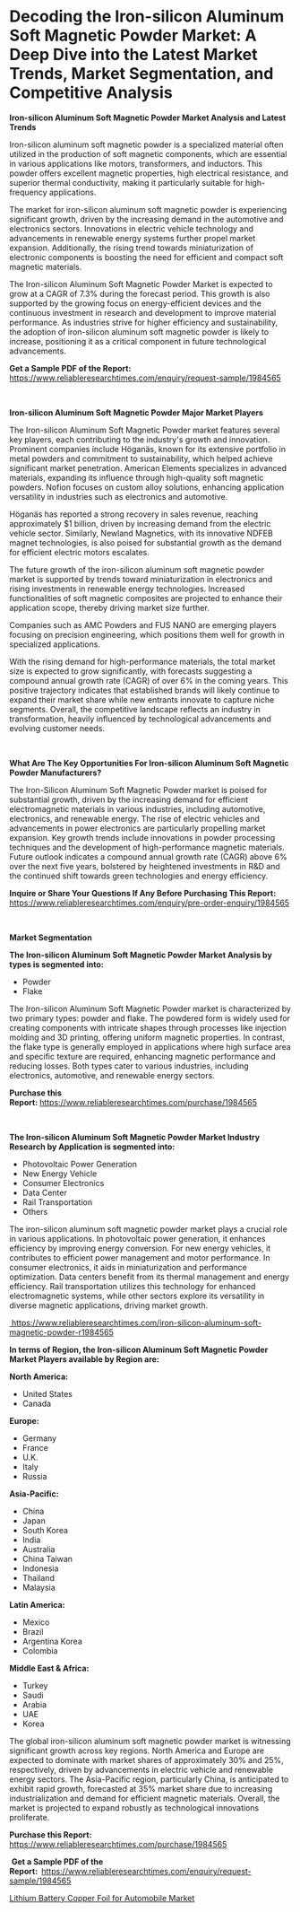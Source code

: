 <p><h1>Decoding the Iron-silicon Aluminum Soft Magnetic Powder Market: A Deep Dive into the Latest Market Trends, Market Segmentation, and Competitive Analysis</h1></p><p><strong>Iron-silicon Aluminum Soft Magnetic Powder Market Analysis and Latest Trends</strong></p>
<p><p>Iron-silicon aluminum soft magnetic powder is a specialized material often utilized in the production of soft magnetic components, which are essential in various applications like motors, transformers, and inductors. This powder offers excellent magnetic properties, high electrical resistance, and superior thermal conductivity, making it particularly suitable for high-frequency applications. </p><p>The market for iron-silicon aluminum soft magnetic powder is experiencing significant growth, driven by the increasing demand in the automotive and electronics sectors. Innovations in electric vehicle technology and advancements in renewable energy systems further propel market expansion. Additionally, the rising trend towards miniaturization of electronic components is boosting the need for efficient and compact soft magnetic materials.</p><p>The Iron-silicon Aluminum Soft Magnetic Powder Market is expected to grow at a CAGR of 7.3% during the forecast period. This growth is also supported by the growing focus on energy-efficient devices and the continuous investment in research and development to improve material performance. As industries strive for higher efficiency and sustainability, the adoption of iron-silicon aluminum soft magnetic powder is likely to increase, positioning it as a critical component in future technological advancements.</p></p>
<p><strong>Get a Sample PDF of the Report:&nbsp;</strong> <a href="https://www.reliableresearchtimes.com/enquiry/request-sample/1984565?utm_campaign=3219&utm_medium=2&utm_source=Github&utm_content=ia&utm_term=03042025&utm_id=iron-silicon-aluminum-soft-magnetic-powder">https://www.reliableresearchtimes.com/enquiry/request-sample/1984565</a></p>
<p>&nbsp;</p>
<p><strong>Iron-silicon Aluminum Soft Magnetic Powder Major Market Players</strong></p>
<p><p>The Iron-silicon Aluminum Soft Magnetic Powder market features several key players, each contributing to the industry's growth and innovation. Prominent companies include Höganäs, known for its extensive portfolio in metal powders and commitment to sustainability, which helped achieve significant market penetration. American Elements specializes in advanced materials, expanding its influence through high-quality soft magnetic powders. Nofion focuses on custom alloy solutions, enhancing application versatility in industries such as electronics and automotive.</p><p>Höganäs has reported a strong recovery in sales revenue, reaching approximately $1 billion, driven by increasing demand from the electric vehicle sector. Similarly, Newland Magnetics, with its innovative NDFEB magnet technologies, is also poised for substantial growth as the demand for efficient electric motors escalates. </p><p>The future growth of the iron-silicon aluminum soft magnetic powder market is supported by trends toward miniaturization in electronics and rising investments in renewable energy technologies. Increased functionalities of soft magnetic composites are projected to enhance their application scope, thereby driving market size further. </p><p>Companies such as AMC Powders and FUS NANO are emerging players focusing on precision engineering, which positions them well for growth in specialized applications. </p><p>With the rising demand for high-performance materials, the total market size is expected to grow significantly, with forecasts suggesting a compound annual growth rate (CAGR) of over 6% in the coming years. This positive trajectory indicates that established brands will likely continue to expand their market share while new entrants innovate to capture niche segments. Overall, the competitive landscape reflects an industry in transformation, heavily influenced by technological advancements and evolving customer needs.</p></p>
<p>&nbsp;</p>
<p><strong>What Are The Key Opportunities For Iron-silicon Aluminum Soft Magnetic Powder Manufacturers?</strong></p>
<p><p>The Iron-Silicon Aluminum Soft Magnetic Powder market is poised for substantial growth, driven by the increasing demand for efficient electromagnetic materials in various industries, including automotive, electronics, and renewable energy. The rise of electric vehicles and advancements in power electronics are particularly propelling market expansion. Key growth trends include innovations in powder processing techniques and the development of high-performance magnetic materials. Future outlook indicates a compound annual growth rate (CAGR) above 6% over the next five years, bolstered by heightened investments in R&D and the continued shift towards green technologies and energy efficiency.</p></p>
<p><strong>Inquire or Share Your Questions If Any Before Purchasing This Report:</strong> <a href="https://www.reliableresearchtimes.com/enquiry/pre-order-enquiry/1984565?utm_campaign=3219&utm_medium=2&utm_source=Github&utm_content=ia&utm_term=03042025&utm_id=iron-silicon-aluminum-soft-magnetic-powder">https://www.reliableresearchtimes.com/enquiry/pre-order-enquiry/1984565</a></p>
<p>&nbsp;</p>
<p><strong>Market Segmentation</strong></p>
<p><strong>The Iron-silicon Aluminum Soft Magnetic Powder Market Analysis by types is segmented into:</strong></p>
<p><ul><li>Powder</li><li>Flake</li></ul></p>
<p><p>The Iron-silicon Aluminum Soft Magnetic Powder market is characterized by two primary types: powder and flake. The powdered form is widely used for creating components with intricate shapes through processes like injection molding and 3D printing, offering uniform magnetic properties. In contrast, the flake type is generally employed in applications where high surface area and specific texture are required, enhancing magnetic performance and reducing losses. Both types cater to various industries, including electronics, automotive, and renewable energy sectors.</p></p>
<p><strong>Purchase this Report:&nbsp;</strong><a href="https://www.reliableresearchtimes.com/purchase/1984565?utm_campaign=3219&utm_medium=2&utm_source=Github&utm_content=ia&utm_term=03042025&utm_id=iron-silicon-aluminum-soft-magnetic-powder">https://www.reliableresearchtimes.com/purchase/1984565</a></p>
<p>&nbsp;</p>
<p><strong>The Iron-silicon Aluminum Soft Magnetic Powder Market Industry Research by Application is segmented into:</strong></p>
<p><ul><li>Photovoltaic Power Generation</li><li>New Energy Vehicle</li><li>Consumer Electronics</li><li>Data Center</li><li>Rail Transportation</li><li>Others</li></ul></p>
<p><p>The iron-silicon aluminum soft magnetic powder market plays a crucial role in various applications. In photovoltaic power generation, it enhances efficiency by improving energy conversion. For new energy vehicles, it contributes to efficient power management and motor performance. In consumer electronics, it aids in miniaturization and performance optimization. Data centers benefit from its thermal management and energy efficiency. Rail transportation utilizes this technology for enhanced electromagnetic systems, while other sectors explore its versatility in diverse magnetic applications, driving market growth.</p></p>
<p><a href="https://www.reliableresearchtimes.com/iron-silicon-aluminum-soft-magnetic-powder-r1984565?utm_campaign=3219&utm_medium=2&utm_source=Github&utm_content=ia&utm_term=03042025&utm_id=iron-silicon-aluminum-soft-magnetic-powder">&nbsp;https://www.reliableresearchtimes.com/iron-silicon-aluminum-soft-magnetic-powder-r1984565</a></p>
<p><strong>In terms of Region, the Iron-silicon Aluminum Soft Magnetic Powder Market Players available by Region are:</strong></p>
<p>
    <p> <strong> North America: </strong>
        <ul>
            <li>United States</li>
            <li>Canada</li>
        </ul>
        </p> 
    <p> <strong> Europe: </strong>
        <ul>
            <li>Germany</li>
            <li>France</li>
            <li>U.K.</li>
            <li>Italy</li>
            <li>Russia</li>
        </ul>
        </p> 
    <p> <strong> Asia-Pacific: </strong>
        <ul>
            <li>China</li>
            <li>Japan</li>
            <li>South Korea</li>
            <li>India</li>
            <li>Australia</li>
            <li>China Taiwan</li>
            <li>Indonesia</li>
            <li>Thailand</li>
            <li>Malaysia</li>
        </ul>
        </p> 
    <p> <strong> Latin America: </strong>
        <ul>
            <li>Mexico</li>
            <li>Brazil</li>
            <li>Argentina Korea</li>
            <li>Colombia</li>
        </ul>
        </p> 
    <p> <strong> Middle East & Africa: </strong>
        <ul>
            <li>Turkey</li>
            <li>Saudi</li>
            <li>Arabia</li>
            <li>UAE</li>
            <li>Korea</li>
        </ul>
    </p>
    </p>
<p><p>The global iron-silicon aluminum soft magnetic powder market is witnessing significant growth across key regions. North America and Europe are expected to dominate with market shares of approximately 30% and 25%, respectively, driven by advancements in electric vehicle and renewable energy sectors. The Asia-Pacific region, particularly China, is anticipated to exhibit rapid growth, forecasted at 35% market share due to increasing industrialization and demand for efficient magnetic materials. Overall, the market is projected to expand robustly as technological innovations proliferate.</p></p>
<p><strong>Purchase this Report: </strong><a href="https://www.reliableresearchtimes.com/purchase/1984565?utm_campaign=3219&utm_medium=2&utm_source=Github&utm_content=ia&utm_term=03042025&utm_id=iron-silicon-aluminum-soft-magnetic-powder">https://www.reliableresearchtimes.com/purchase/1984565</a></p>
<p>&nbsp;<strong>Get a Sample PDF of the Report:&nbsp;&nbsp;</strong><a href="https://www.reliableresearchtimes.com/enquiry/request-sample/1984565?utm_campaign=3219&utm_medium=2&utm_source=Github&utm_content=ia&utm_term=03042025&utm_id=iron-silicon-aluminum-soft-magnetic-powder">https://www.reliableresearchtimes.com/enquiry/request-sample/1984565</a></p>
<p><strong></strong></p>
<p><p><a href="https://github.com/geyangvayora/Market-Research-Report-List-1/blob/main/lithium-battery-copper-foil-for-automobile-market.md?utm_campaign=3219&utm_medium=2&utm_source=Github&utm_content=ia&utm_term=03042025&utm_id=iron-silicon-aluminum-soft-magnetic-powder">Lithium Battery Copper Foil for Automobile Market</a></p></p>